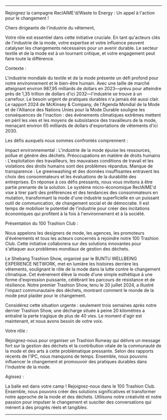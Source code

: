 ---

Rejoignez la campagne ReclAIME'd/Waste to Energy : Un appel à l'action pour le changement !

Chers dirigeants de l'industrie du vêtement,

Votre rôle est essentiel dans cette initiative cruciale. En tant qu'acteurs clés de l'industrie de la mode, votre expertise et votre influence peuvent catalyser les changements nécessaires pour un avenir durable. Le secteur textile et de la mode est à un tournant critique, et votre engagement peut faire toute la différence.

Contexte :

L'industrie mondiale du textile et de la mode présente un défi profond pour notre environnement et le bien-être humain. Avec une taille de marché atteignant environ 987,95 milliards de dollars en 2023—prévu pour atteindre près de 1,35 trillion de dollars d'ici 2032—l'industrie se trouve à un carrefour. Le besoin urgent de pratiques durables n'a jamais été aussi clair. Le rapport 2024 de McKinsey & Company, de l'Agenda Mondial de la Mode et de l'Alliance des Nations Unies pour la Mode Durable souligne les conséquences de l'inaction : des événements climatiques extrêmes mettent en péril les vies et les moyens de subsistance des travailleurs de la mode, menaçant environ 65 milliards de dollars d'exportations de vêtements d'ici 2030.

Les défis auxquels nous sommes confrontés comprennent :

Impact environnemental : L'industrie de la mode épuise les ressources, pollue et génère des déchets.
Préoccupations en matière de droits humains : L'exploitation des travailleurs, les mauvaises conditions de travail et les violations des droits humains sont des problèmes répandus.
Manque de transparence : Le greenwashing et des données insuffisantes entravent les choix des consommateurs et les évaluations de la durabilité des entreprises.
En réponse à ces défis pressants, nous vous invitons à être partie prenante de la solution. Le système micro-économique ReclAIME'd vise à tirer parti des préférences et des tendances des consommateurs en mutation, transformant la mode d'une industrie superficielle en un puissant outil de communication, de changement social et de démocratie. Il est temps de mobiliser le potentiel de l'industrie pour créer des incitations économiques qui profitent à la fois à l'environnement et à la société.

Présentation du 100 Trashion Club :

Nous appelons les designers de mode, les agences, les promoteurs d'événements et tous les acteurs concernés à rejoindre notre 100 Trashion Club. Cette initiative collaborera sur des solutions innovantes pour s'attaquer aux problèmes mondiaux de gestion des déchets.

Le Shebang Trashion Show, organisé par le BUNTU WELLBEING EXPERIENCE NETWORK, met en lumière les histoires derrière les vêtements, soulignant le rôle de la mode dans la lutte contre le changement climatique. Cet événement élève la mode d'une simple esthétique à une forme d'expression puissante, célébrant les parcours de résistance et de résilience. Notre premier Trashion Show, tenu le 20 juillet 2024, a illustré l'impact communautaire des déchets, montrant comment le monde de la mode peut plaider pour le changement.

Considérez cette situation urgente : seulement trois semaines après notre dernier Trashion Show, une décharge située à peine 20 kilomètres a entraîné la perte tragique de plus de 40 vies. Le moment d'agir est maintenant, et nous avons besoin de votre voix.

Votre rôle :

Rejoignez-nous pour organiser un Trashion Runway qui délivre un message fort sur la gestion des déchets et la contribution vitale de la communauté de la mode et des arts à cette problématique pressante. Selon des rapports récents de l'IPC, nous manquons de temps. Ensemble, nous pouvons influencer le changement et promouvoir des pratiques durables dans l'industrie de la mode.

Agissez :

La balle est dans votre camp ! Rejoignez-nous dans le 100 Trashion Club. Ensemble, nous pouvons créer des solutions significatives et transformer notre approche de la mode et des déchets. Utilisons notre créativité et notre passion pour impulser le changement et susciter des conversations qui mènent à des progrès réels et tangibles.

---
